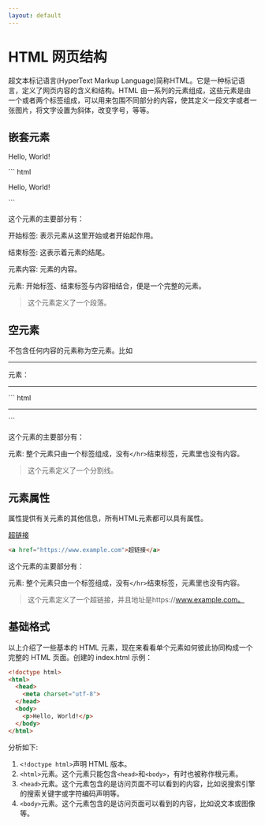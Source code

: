 ```yaml
---
layout: default
---
```

# HTML 网页结构

超文本标记语言(HyperText Markup Language)简称HTML。它是一种标记语言，定义了网页内容的含义和结构。HTML 由一系列的元素组成，这些元素是由一个或者两个标签组成，可以用来包围不同部分的内容，使其定义一段文字或者一张图片，将文字设置为斜体，改变字号，等等。 



## 嵌套元素

<p>Hello, World!</p>
``` html
<p>Hello, World!</p>
```

这个元素的主要部分有：

开始标签: 表示元素从这里开始或者开始起作用。

结束标签: 这表示着元素的结尾。

元素内容: 元素的内容。

元素: 开始标签、结束标签与内容相结合，便是一个完整的元素。

> 这个元素定义了一个段落。



## 空元素

不包含任何内容的元素称为空元素。比如 <hr> 元素：

<hr>
``` html
<hr>
```

这个元素的主要部分有：

元素: 整个元素只由一个标签组成，没有```</hr>```结束标签，元素里也没有内容。

> 这个元素定义了一个分割线。



## 元素属性

属性提供有关元素的其他信息，所有HTML元素都可以具有属性。

<a href="https://www.example.com">超链接</a>
``` html
<a href="https://www.example.com">超链接</a>
```

这个元素的主要部分有：

元素: 整个元素只由一个标签组成，没有```</hr>```结束标签，元素里也没有内容。

> 这个元素定义了一个超链接，并且地址是https://www.example.com。



## 基础格式

以上介绍了一些基本的 HTML 元素，现在来看看单个元素如何彼此协同构成一个完整的 HTML 页面。创建的 index.html 示例：

``` html
<!doctype html>
<html>
  <head>
    <meta charset="utf-8"> 
  </head>
  <body>
    <p>Hello, World!</p>
  </body>
</html>
```

分析如下:

1. ```<!doctype html>```声明 HTML 版本。
2. ```<html>```元素。这个元素只能包含```<head>```和```<body>```，有时也被称作根元素。
3. ```<head>```元素。这个元素包含的是访问页面不可以看到的内容，比如说搜索引擎的搜索关键字或字符编码声明等。
4. ```<body>```元素。这个元素包含的是访问页面可以看到的内容，比如说文本或图像等。
